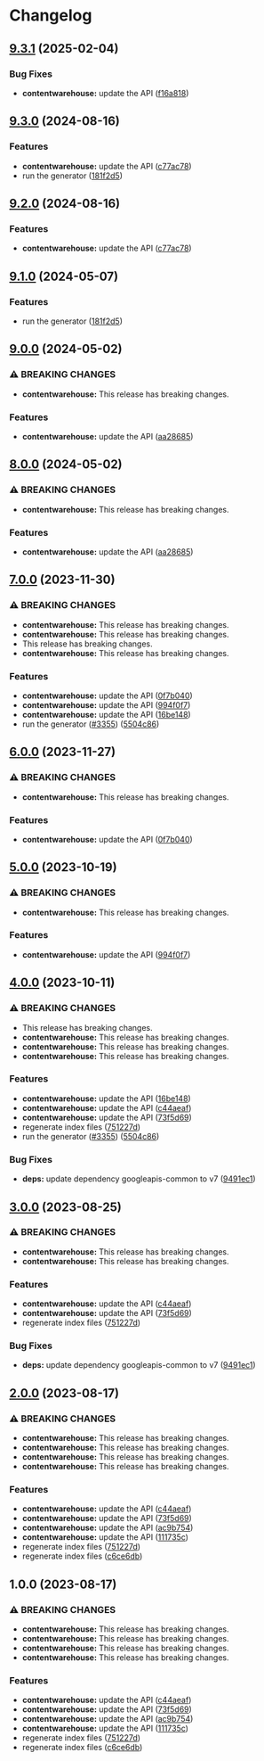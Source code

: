 # Changelog

## [9.3.1](https://github.com/googleapis/google-api-nodejs-client/compare/contentwarehouse-v9.3.0...contentwarehouse-v9.3.1) (2025-02-04)


### Bug Fixes

* **contentwarehouse:** update the API ([f16a818](https://github.com/googleapis/google-api-nodejs-client/commit/f16a818fded4140ec57bc6a8cbbe77f1d202a5f2))

## [9.3.0](https://github.com/googleapis/google-api-nodejs-client/compare/contentwarehouse-v9.2.0...contentwarehouse-v9.3.0) (2024-08-16)


### Features

* **contentwarehouse:** update the API ([c77ac78](https://github.com/googleapis/google-api-nodejs-client/commit/c77ac78c049f735d77cab6ad35c49c4637b048a1))
* run the generator ([181f2d5](https://github.com/googleapis/google-api-nodejs-client/commit/181f2d5118e33081dcd33a485ff79c5d6a7e1c43))

## [9.2.0](https://github.com/googleapis/google-api-nodejs-client/compare/contentwarehouse-v9.1.0...contentwarehouse-v9.2.0) (2024-08-16)


### Features

* **contentwarehouse:** update the API ([c77ac78](https://github.com/googleapis/google-api-nodejs-client/commit/c77ac78c049f735d77cab6ad35c49c4637b048a1))

## [9.1.0](https://github.com/googleapis/google-api-nodejs-client/compare/contentwarehouse-v9.0.0...contentwarehouse-v9.1.0) (2024-05-07)


### Features

* run the generator ([181f2d5](https://github.com/googleapis/google-api-nodejs-client/commit/181f2d5118e33081dcd33a485ff79c5d6a7e1c43))

## [9.0.0](https://github.com/googleapis/google-api-nodejs-client/compare/contentwarehouse-v8.0.0...contentwarehouse-v9.0.0) (2024-05-02)


### ⚠ BREAKING CHANGES

* **contentwarehouse:** This release has breaking changes.

### Features

* **contentwarehouse:** update the API ([aa28685](https://github.com/googleapis/google-api-nodejs-client/commit/aa286853fecaa5d45d80e33e309ea388ea6ece97))

## [8.0.0](https://github.com/googleapis/google-api-nodejs-client/compare/contentwarehouse-v7.0.0...contentwarehouse-v8.0.0) (2024-05-02)


### ⚠ BREAKING CHANGES

* **contentwarehouse:** This release has breaking changes.

### Features

* **contentwarehouse:** update the API ([aa28685](https://github.com/googleapis/google-api-nodejs-client/commit/aa286853fecaa5d45d80e33e309ea388ea6ece97))

## [7.0.0](https://github.com/googleapis/google-api-nodejs-client/compare/contentwarehouse-v6.0.0...contentwarehouse-v7.0.0) (2023-11-30)


### ⚠ BREAKING CHANGES

* **contentwarehouse:** This release has breaking changes.
* **contentwarehouse:** This release has breaking changes.
* This release has breaking changes.
* **contentwarehouse:** This release has breaking changes.

### Features

* **contentwarehouse:** update the API ([0f7b040](https://github.com/googleapis/google-api-nodejs-client/commit/0f7b04008ed2cf4e2a697656d51cf470b57bc295))
* **contentwarehouse:** update the API ([994f0f7](https://github.com/googleapis/google-api-nodejs-client/commit/994f0f7c0a79e6bc84febabd14d10c975110e104))
* **contentwarehouse:** update the API ([16be148](https://github.com/googleapis/google-api-nodejs-client/commit/16be148bb346865b375629bef20c3e4541aa59b2))
* run the generator ([#3355](https://github.com/googleapis/google-api-nodejs-client/issues/3355)) ([5504c86](https://github.com/googleapis/google-api-nodejs-client/commit/5504c86fd61740886047320e2ed70f02a164acd7))

## [6.0.0](https://github.com/googleapis/google-api-nodejs-client/compare/contentwarehouse-v5.0.0...contentwarehouse-v6.0.0) (2023-11-27)


### ⚠ BREAKING CHANGES

* **contentwarehouse:** This release has breaking changes.

### Features

* **contentwarehouse:** update the API ([0f7b040](https://github.com/googleapis/google-api-nodejs-client/commit/0f7b04008ed2cf4e2a697656d51cf470b57bc295))

## [5.0.0](https://github.com/googleapis/google-api-nodejs-client/compare/contentwarehouse-v4.0.0...contentwarehouse-v5.0.0) (2023-10-19)


### ⚠ BREAKING CHANGES

* **contentwarehouse:** This release has breaking changes.

### Features

* **contentwarehouse:** update the API ([994f0f7](https://github.com/googleapis/google-api-nodejs-client/commit/994f0f7c0a79e6bc84febabd14d10c975110e104))

## [4.0.0](https://github.com/googleapis/google-api-nodejs-client/compare/contentwarehouse-v3.0.0...contentwarehouse-v4.0.0) (2023-10-11)


### ⚠ BREAKING CHANGES

* This release has breaking changes.
* **contentwarehouse:** This release has breaking changes.
* **contentwarehouse:** This release has breaking changes.
* **contentwarehouse:** This release has breaking changes.

### Features

* **contentwarehouse:** update the API ([16be148](https://github.com/googleapis/google-api-nodejs-client/commit/16be148bb346865b375629bef20c3e4541aa59b2))
* **contentwarehouse:** update the API ([c44aeaf](https://github.com/googleapis/google-api-nodejs-client/commit/c44aeafdd35f1b80e919cd1e8d176bea2b63e5ca))
* **contentwarehouse:** update the API ([73f5d69](https://github.com/googleapis/google-api-nodejs-client/commit/73f5d69b1d203331145755865b3b59bd648163ca))
* regenerate index files ([751227d](https://github.com/googleapis/google-api-nodejs-client/commit/751227d3926c946b5db5edb58f0086e074a61169))
* run the generator ([#3355](https://github.com/googleapis/google-api-nodejs-client/issues/3355)) ([5504c86](https://github.com/googleapis/google-api-nodejs-client/commit/5504c86fd61740886047320e2ed70f02a164acd7))


### Bug Fixes

* **deps:** update dependency googleapis-common to v7 ([9491ec1](https://github.com/googleapis/google-api-nodejs-client/commit/9491ec1cdc3c413e7d73edcfcd59cf5c28a7c855))

## [3.0.0](https://github.com/googleapis/google-api-nodejs-client/compare/contentwarehouse-v2.0.0...contentwarehouse-v3.0.0) (2023-08-25)


### ⚠ BREAKING CHANGES

* **contentwarehouse:** This release has breaking changes.
* **contentwarehouse:** This release has breaking changes.

### Features

* **contentwarehouse:** update the API ([c44aeaf](https://github.com/googleapis/google-api-nodejs-client/commit/c44aeafdd35f1b80e919cd1e8d176bea2b63e5ca))
* **contentwarehouse:** update the API ([73f5d69](https://github.com/googleapis/google-api-nodejs-client/commit/73f5d69b1d203331145755865b3b59bd648163ca))
* regenerate index files ([751227d](https://github.com/googleapis/google-api-nodejs-client/commit/751227d3926c946b5db5edb58f0086e074a61169))


### Bug Fixes

* **deps:** update dependency googleapis-common to v7 ([9491ec1](https://github.com/googleapis/google-api-nodejs-client/commit/9491ec1cdc3c413e7d73edcfcd59cf5c28a7c855))

## [2.0.0](https://github.com/googleapis/google-api-nodejs-client/compare/contentwarehouse-v1.0.0...contentwarehouse-v2.0.0) (2023-08-17)


### ⚠ BREAKING CHANGES

* **contentwarehouse:** This release has breaking changes.
* **contentwarehouse:** This release has breaking changes.
* **contentwarehouse:** This release has breaking changes.
* **contentwarehouse:** This release has breaking changes.

### Features

* **contentwarehouse:** update the API ([c44aeaf](https://github.com/googleapis/google-api-nodejs-client/commit/c44aeafdd35f1b80e919cd1e8d176bea2b63e5ca))
* **contentwarehouse:** update the API ([73f5d69](https://github.com/googleapis/google-api-nodejs-client/commit/73f5d69b1d203331145755865b3b59bd648163ca))
* **contentwarehouse:** update the API ([ac9b754](https://github.com/googleapis/google-api-nodejs-client/commit/ac9b7543cef436f582167f91e1e64ae8daa01e92))
* **contentwarehouse:** update the API ([111735c](https://github.com/googleapis/google-api-nodejs-client/commit/111735cb8bf9c79e35c68b565cacd404a953b50c))
* regenerate index files ([751227d](https://github.com/googleapis/google-api-nodejs-client/commit/751227d3926c946b5db5edb58f0086e074a61169))
* regenerate index files ([c6ce6db](https://github.com/googleapis/google-api-nodejs-client/commit/c6ce6db24417be7ec0d5cb572288042973a390e0))

## 1.0.0 (2023-08-17)


### ⚠ BREAKING CHANGES

* **contentwarehouse:** This release has breaking changes.
* **contentwarehouse:** This release has breaking changes.
* **contentwarehouse:** This release has breaking changes.
* **contentwarehouse:** This release has breaking changes.

### Features

* **contentwarehouse:** update the API ([c44aeaf](https://github.com/googleapis/google-api-nodejs-client/commit/c44aeafdd35f1b80e919cd1e8d176bea2b63e5ca))
* **contentwarehouse:** update the API ([73f5d69](https://github.com/googleapis/google-api-nodejs-client/commit/73f5d69b1d203331145755865b3b59bd648163ca))
* **contentwarehouse:** update the API ([ac9b754](https://github.com/googleapis/google-api-nodejs-client/commit/ac9b7543cef436f582167f91e1e64ae8daa01e92))
* **contentwarehouse:** update the API ([111735c](https://github.com/googleapis/google-api-nodejs-client/commit/111735cb8bf9c79e35c68b565cacd404a953b50c))
* regenerate index files ([751227d](https://github.com/googleapis/google-api-nodejs-client/commit/751227d3926c946b5db5edb58f0086e074a61169))
* regenerate index files ([c6ce6db](https://github.com/googleapis/google-api-nodejs-client/commit/c6ce6db24417be7ec0d5cb572288042973a390e0))
